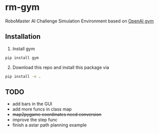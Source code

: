 # rm-gym

RoboMaster AI Challenge Simulation Environment based on [OpenAI gym](https://github.com/openai/gym)

## Installation

1. Install gym

```bash
pip install gym
```

2. Download this repo and install this package via

```bash
pip install -e .
```

## TODO

- add bars in the GUI
- add more funcs in class map
- ~~map2pygame coordinates need conversion~~ 
- improve the step func
- finish a astar path planning example
